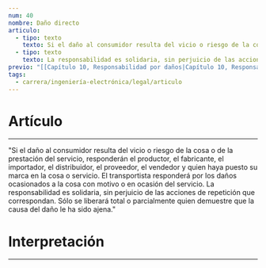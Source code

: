 ```yaml
---
num: 40
nombre: Daño directo
articulo:
  - tipo: texto
    texto: Si el daño al consumidor resulta del vicio o riesgo de la cosa o de la prestación del servicio, responderán el productor, el fabricante, el importador, el distribuidor, el proveedor, el vendedor y quien haya puesto su marca en la cosa o servicio. El transportista responderá por los daños ocasionados a la cosa con motivo o en ocasión del servicio.
  - tipo: texto
    texto: La responsabilidad es solidaria, sin perjuicio de las acciones de repetición que correspondan. Sólo se liberará total o parcialmente quien demuestre que la causa del daño le ha sido ajena.
previo: "[[Capítulo 10, Responsabilidad por daños|Capítulo 10, Responsabilidad por daños]]"
tags:
  - carrera/ingeniería-electrónica/legal/articulo
---
```

# Artículo
---
"Si el daño al consumidor resulta del vicio o riesgo de la cosa o de la prestación del servicio, responderán el productor, el fabricante, el importador, el distribuidor, el proveedor, el vendedor y quien haya puesto su marca en la cosa o servicio. El transportista responderá por los daños ocasionados a la cosa con motivo o en ocasión del servicio.
La responsabilidad es solidaria, sin perjuicio de las acciones de repetición que correspondan. Sólo se liberará total o parcialmente quien demuestre que la causa del daño le ha sido ajena."

# Interpretación
---
